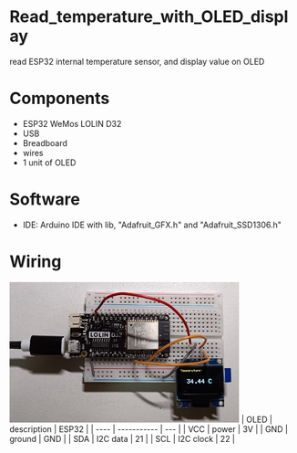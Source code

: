 # Read_temperature_with_OLED_display

read ESP32 internal temperature sensor, and display value on OLED

# Components
* ESP32 WeMos LOLIN D32
* USB
* Breadboard
* wires
* 1 unit of OLED

# Software
* IDE: Arduino IDE with lib, "Adafruit_GFX.h" and "Adafruit_SSD1306.h"

# Wiring
<img align="justify" src="Read_temperature_with_OLED_display.jpg" alt="ReadTemp_OLED" style="width:80%">
| OLED | description | ESP32 |
| ---- | ----------- | --- |
| VCC  | power | 3V |
| GND  | ground | GND |
| SDA  | I2C data | 21 |
| SCL  | I2C clock | 22 |
